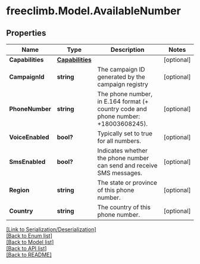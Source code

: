 # freeclimb.Model.AvailableNumber


## Properties

Name | Type | Description | Notes
------------ | ------------- | ------------- | -------------
**Capabilities** | [**Capabilities**](Capabilities.md) |  | [optional] 
**CampaignId** | **string** | The campaign ID generated by the campaign registry | [optional] 
**PhoneNumber** | **string** | The phone number, in E.164 format (+ country code and phone number: +18003608245). | [optional] 
**VoiceEnabled** | **bool?** | Typically set to true for all numbers. | [optional] 
**SmsEnabled** | **bool?** | Indicates whether the phone number can send and receive SMS messages. | [optional] 
**Region** | **string** | The state or province of this phone number. | [optional] 
**Country** | **string** | The country of this phone number. | [optional] 

[[Link to Serialization/Deserialization]](../README.md#documentation-for-serialization-deserialization)<br /> 
[[Back to Enum list]](../README.md#documentation-for-enums)<br /> 
[[Back to Model list]](../README.md#documentation-for-models)<br /> 
[[Back to API list]](../README.md#documentation-for-api-endpoints) <br /> 
[[Back to README]](../README.md) <br /> 
